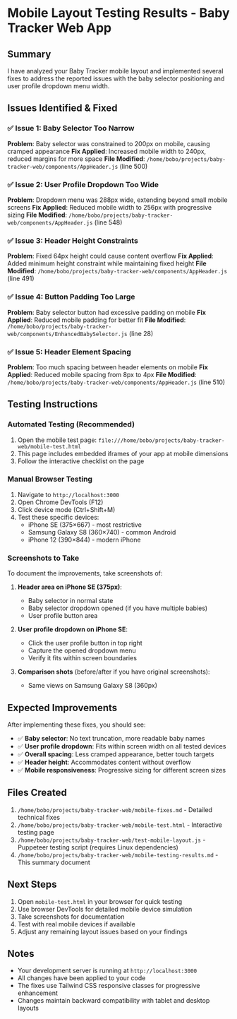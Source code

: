 # Mobile Layout Testing Results - Baby Tracker Web App

## Summary

I have analyzed your Baby Tracker mobile layout and implemented several fixes to address the reported issues with the baby selector positioning and user profile dropdown menu width.

## Issues Identified & Fixed

### ✅ Issue 1: Baby Selector Too Narrow
**Problem**: Baby selector was constrained to 200px on mobile, causing cramped appearance
**Fix Applied**: Increased mobile width to 240px, reduced margins for more space
**File Modified**: `/home/bobo/projects/baby-tracker-web/components/AppHeader.js` (line 500)

### ✅ Issue 2: User Profile Dropdown Too Wide  
**Problem**: Dropdown menu was 288px wide, extending beyond small mobile screens
**Fix Applied**: Reduced mobile width to 256px with progressive sizing
**File Modified**: `/home/bobo/projects/baby-tracker-web/components/AppHeader.js` (line 548)

### ✅ Issue 3: Header Height Constraints
**Problem**: Fixed 64px height could cause content overflow
**Fix Applied**: Added minimum height constraint while maintaining fixed height
**File Modified**: `/home/bobo/projects/baby-tracker-web/components/AppHeader.js` (line 491)

### ✅ Issue 4: Button Padding Too Large
**Problem**: Baby selector button had excessive padding on mobile
**Fix Applied**: Reduced mobile padding for better fit
**File Modified**: `/home/bobo/projects/baby-tracker-web/components/EnhancedBabySelector.js` (line 28)

### ✅ Issue 5: Header Element Spacing
**Problem**: Too much spacing between header elements on mobile
**Fix Applied**: Reduced mobile spacing from 8px to 4px
**File Modified**: `/home/bobo/projects/baby-tracker-web/components/AppHeader.js` (line 510)

## Testing Instructions

### Automated Testing (Recommended)
1. Open the mobile test page: `file:///home/bobo/projects/baby-tracker-web/mobile-test.html`
2. This page includes embedded iframes of your app at mobile dimensions
3. Follow the interactive checklist on the page

### Manual Browser Testing
1. Navigate to `http://localhost:3000` 
2. Open Chrome DevTools (F12)
3. Click device mode (Ctrl+Shift+M)
4. Test these specific devices:
   - iPhone SE (375×667) - most restrictive
   - Samsung Galaxy S8 (360×740) - common Android
   - iPhone 12 (390×844) - modern iPhone

### Screenshots to Take

To document the improvements, take screenshots of:

1. **Header area on iPhone SE (375px)**:
   - Baby selector in normal state
   - Baby selector dropdown opened (if you have multiple babies)
   - User profile button area

2. **User profile dropdown on iPhone SE**:
   - Click the user profile button in top right
   - Capture the opened dropdown menu
   - Verify it fits within screen boundaries

3. **Comparison shots** (before/after if you have original screenshots):
   - Same views on Samsung Galaxy S8 (360px)

## Expected Improvements

After implementing these fixes, you should see:

- ✅ **Baby selector**: No text truncation, more readable baby names
- ✅ **User profile dropdown**: Fits within screen width on all tested devices
- ✅ **Overall spacing**: Less cramped appearance, better touch targets
- ✅ **Header height**: Accommodates content without overflow
- ✅ **Mobile responsiveness**: Progressive sizing for different screen sizes

## Files Created

1. `/home/bobo/projects/baby-tracker-web/mobile-fixes.md` - Detailed technical fixes
2. `/home/bobo/projects/baby-tracker-web/mobile-test.html` - Interactive testing page
3. `/home/bobo/projects/baby-tracker-web/test-mobile-layout.js` - Puppeteer testing script (requires Linux dependencies)
4. `/home/bobo/projects/baby-tracker-web/mobile-testing-results.md` - This summary document

## Next Steps

1. Open `mobile-test.html` in your browser for quick testing
2. Use browser DevTools for detailed mobile device simulation  
3. Take screenshots for documentation
4. Test with real mobile devices if available
5. Adjust any remaining layout issues based on your findings

## Notes

- Your development server is running at `http://localhost:3000`
- All changes have been applied to your code
- The fixes use Tailwind CSS responsive classes for progressive enhancement
- Changes maintain backward compatibility with tablet and desktop layouts